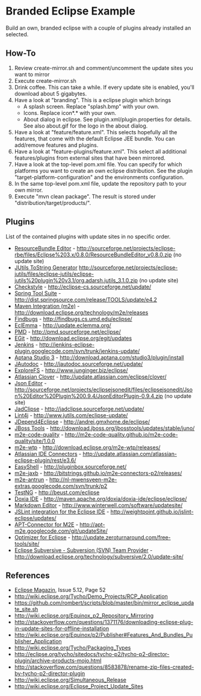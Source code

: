 # Branded Eclipse Example

Build an own, branded eclipse with a couple of plugins already installed an selected.

## How-To

1. Review create-mirror.sh and comment/uncomment the update sites you want to mirror
2. Execute create-mirror.sh
3. Drink coffee. This can take a while. If every update site is enabled, you'll download about 5 gigabytes.
4. Have a look at "branding". This is a eclipse plugin which brings
    * A splash screen. Replace "splash.bmp" with your own.
    * Icons. Replace icon*.* with your own.
    * About dialog in eclipse. See plugin.xml/plugin.properties for details. See also about.gif for the logo
      in the about dialog.
5. Have a look at "feature/feature.xml". This selects hopefully all the features, that come with the default
Eclipse JEE bundle. You can add/remove features and plugins.
6. Have a look at "feature-plugins/feature.xml". This select all additional features/plugins from external sites
that have been mirrored.
7. Have a look at the top-level pom.xml file. You can specify for which platforms you want to create an
own eclipse distribution. See the plugin "target-platform-configuration" and the environments configuration.
8. In the same top-level pom.xml file, update the repository path to your own mirror.
9. Execute "mvn clean package". The result is stored under "distribution/target/products/".

## Plugins

List of the contained plugins with update sites in no specific order.

* [ResourceBundle Editor](http://eclipse-rbe.sourceforge.net/) - <http://sourceforge.net/projects/eclipse-rbe/files/Eclipse%203.x/0.8.0/ResourceBundleEditor_v0.8.0.zip> (no update site)
* [JUtils ToString Generator](http://eclipse-jutils.sourceforge.net/) <http://sourceforge.net/projects/eclipse-jutils/files/eclipse-jutils/eclipse-jutils%20plugin%20v3.1/org.adarsh.jutils_3.1.0.zip> (no update site)
* [Checkstyle](http://eclipse-cs.sourceforge.net/) - <http://eclipse-cs.sourceforge.net/update/>
* [Spring Tool Suite](http://www.springsource.org/sts) - <http://dist.springsource.com/release/TOOLS/update/e4.2>
* [Maven Integration (m2e)](http://eclipse.org/m2e/) - <http://download.eclipse.org/technology/m2e/releases>
* [Findbugs](http://findbugs.sourceforge.net/) - <http://findbugs.cs.umd.edu/eclipse/>
* [EclEmma](http://www.eclemma.org/) - <http://update.eclemma.org/>
* [PMD](http://pmd.sourceforge.net) - <http://pmd.sourceforge.net/eclipse/>
* [EGit](http://www.eclipse.org/egit/) - <http://download.eclipse.org/egit/updates>
* [Jenkins](https://code.google.com/p/jenkins-eclipse-plugin/) - <http://jenkins-eclipse-plugin.googlecode.com/svn/trunk/jenkins-update/>
* [Aptana Studio 3](http://www.aptana.com/products/studio3) - <http://download.aptana.com/studio3/plugin/install>
* [JAutodoc](http://jautodoc.sourceforge.net/) - <http://jautodoc.sourceforge.net/update/>
* [ExploreFS](http://www.junginger.biz/eclipse/index.html) - <http://www.junginger.biz/eclipse/>
* [Atlassian Clover](http://www.atlassian.com/software/clover/) - <http://update.atlassian.com/eclipse/clover/>
* [Json Editor](https://sourceforge.net/projects/eclipsejsonedit/) - <http://sourceforge.net/projects/eclipsejsonedit/files/eclipsejsonedit/Json%20Editor%20Plugin%200.9.4/JsonEditorPlugin-0.9.4.zip> (no update site)
* [JadClipse](http://jadclipse.sourceforge.net) - <http://jadclipse.sourceforge.net/update/>
* [Lint4j](http://www.jutils.com/) - <http://www.jutils.com/eclipse-update/>
* [JDepend4Eclipse](http://andrei.gmxhome.de/jdepend4eclipse/) - <http://andrei.gmxhome.de/eclipse/>
* [JBoss Tools](http://www.jboss.org/tools) - <http://download.jboss.org/jbosstools/updates/stable/juno/>
* [m2e-code-quality](http://m2e-code-quality.github.io/m2e-code-quality/) - <http://m2e-code-quality.github.io/m2e-code-quality/site/1.0.0>
* [m2e-wtp](http://www.eclipse.org/m2e-wtp/) - <http://download.eclipse.org/m2e-wtp/releases/>
* [Atlassian IDE Connectors](http://www.atlassian.com/software/ide-connectors/) - <http://update.atlassian.com/atlassian-eclipse-plugin/rest/e3.6/>
* [EasyShell](http://pluginbox.sourceforge.net/plugins.html) - <http://pluginbox.sourceforge.net/>
* [m2e-jaxb](http://bitstrings.github.io/) - <http://bitstrings.github.io/m2e-connectors-p2/releases/>
* [m2e-antrun](http://code.google.com/p/nl-mwensveen-m2e-extras/) - <http://nl-mwensveen-m2e-extras.googlecode.com/svn/trunk/p2>
* [TestNG](http://testng.org/doc/eclipse.html) - <http://beust.com/eclipse>
* [Doxia IDE](http://maven.apache.org/doxia/doxia-ide/eclipse/) - <http://maven.apache.org/doxia/doxia-ide/eclipse/eclipse/>
* [Markdown Editor](http://www.winterwell.com/software/markdown-editor.php) - <http://www.winterwell.com/software/updatesite/>
* [JSLint integration for the Eclipse IDE](https://github.com/weightpoint/jslint-eclipse) - <http://weightpoint.github.io/jslint-eclipse/updates/>
* [APT-Connector for M2E](https://code.google.com/p/apt-m2e/) - <http://apt-m2e.googlecode.com/git/updateSite/>
* [Optimizer for Eclipse](http://zeroturnaround.com/free/optimizer-for-eclipse/) - <http://update.zeroturnaround.com/free-tools/site/>
* [Eclipse Subversive - Subversion (SVN) Team Provider](http://eclipse.org/subversive/) - <http://download.eclipse.org/technology/subversive/2.0/update-site/>

## References

* [Eclipse Magazin](http://www.eclipse-magazin.de), Issue 5.12, Page 52
* <http://wiki.eclipse.org/Tycho/Demo_Projects/RCP_Application>
* <https://github.com/rombert/scripts/blob/master/bin/mirror_eclipse_update_site.sh>
* <http://wiki.eclipse.org/Equinox_p2_Repository_Mirroring>
* <http://stackoverflow.com/questions/1371176/downloading-eclipse-plug-in-update-sites-for-offline-installation>
* <http://wiki.eclipse.org/Equinox/p2/Publisher#Features_And_Bundles_Publisher_Application>
* <http://wiki.eclipse.org/Tycho/Packaging_Types>
* <http://eclipse.org/tycho/sitedocs/tycho-p2/tycho-p2-director-plugin/archive-products-mojo.html>
* <http://stackoverflow.com/questions/8583878/rename-zip-files-created-by-tycho-p2-director-plugin>
* <http://wiki.eclipse.org/Simultaneous_Release>
* <http://wiki.eclipse.org/Eclipse_Project_Update_Sites>


